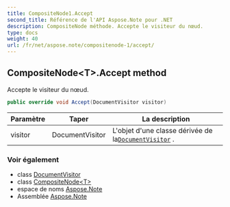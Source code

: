 ```yaml
---
title: CompositeNode1.Accept
second_title: Référence de l'API Aspose.Note pour .NET
description: CompositeNode méthode. Accepte le visiteur du nœud.
type: docs
weight: 40
url: /fr/net/aspose.note/compositenode-1/accept/
---
```

## CompositeNode&lt;T&gt;.Accept method

Accepte le visiteur du nœud.

```csharp
public override void Accept(DocumentVisitor visitor)
```

| Paramètre | Taper | La description |
| --- | --- | --- |
| visitor | DocumentVisitor | L'objet d'une classe dérivée de la[`DocumentVisitor`](../../documentvisitor/) . |

### Voir également

* class [DocumentVisitor](../../documentvisitor/)
* class [CompositeNode&lt;T&gt;](../)
* espace de noms [Aspose.Note](../../compositenode-1/)
* Assemblée [Aspose.Note](../../../)


